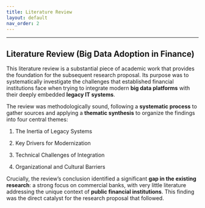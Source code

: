```yaml
---
title: Literature Review
layout: default 
nav_order: 2
---
```

----------------------------------------------------

Literature Review (Big Data Adoption in Finance)
------------------------------------------------

This literature review is a substantial piece of academic work that provides the foundation for the subsequent research proposal. Its purpose was to systematically investigate the challenges that established financial institutions face when trying to integrate modern **big data platforms** with their deeply embedded **legacy IT systems**.

The review was methodologically sound, following a **systematic process** to gather sources and applying a **thematic synthesis** to organize the findings into four central themes:

1.  The Inertia of Legacy Systems
    
2.  Key Drivers for Modernization
    
3.  Technical Challenges of Integration
    
4.  Organizational and Cultural Barriers
    

Crucially, the review’s conclusion identified a significant **gap in the existing research**: a strong focus on commercial banks, with very little literature addressing the unique context of **public financial institutions**. This finding was the direct catalyst for the research proposal that followed.
